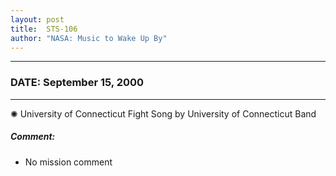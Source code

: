 ```yaml
---
layout: post
title:  STS-106
author: "NASA: Music to Wake Up By"
---
```


----
### DATE: September 15, 2000
----
✺ University of Connecticut Fight Song by University of Connecticut Band

##### Comment:
* No mission comment
